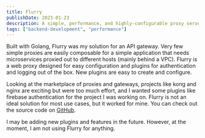 ```yaml
---
title: Flurry
publishDate: 2023-01-23
description: A simple, performance, and highly-configurable proxy server written with Golang.
tags: ["backend-development", "performance"]
---
```


Built with Golang, Flurry was my solution for an API gateway. Very few simple proxies are easily composable for a simple application that needs microservices proxied out to different hosts (mainly behind a VPC). Flurry is a web proxy designed for easy configuration and plugins for authentication and logging out of the box. New plugins are easy to create and configure.

Looking at the marketplace of proxies and gateways, projects like kong and nginx are exciting but were too much effort, and I wanted some plugins like firebase authentication for the project I was working on. Flurry is not an ideal solution for most use cases, but it worked for mine. You can check out the source code on [GitHub](https://github.com/walln/Flurry2).

I may be adding new plugins and features in the future. However, at the moment, I am not using Flurry for anything.